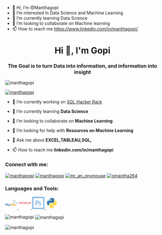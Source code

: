- 👋 Hi, I’m @Manthagopi
- 👀 I’m interested in Data Science and Machine Learning 
- 🌱 I’m currently learning Data Science 
- 💞️ I’m looking to collaborate on Machine learning 
- 📫 How to reach me https://www.linkedin.com/in/manthagopi/
<h1 align="center">Hi 👋, I'm Gopi</h1>
<h3 align="center">The Goal is to turn Data into information, and information into insight</h3>

<p align="left"> <img src="https://komarev.com/ghpvc/?username=manthagopi&label=Profile%20views&color=0e75b6&style=flat" alt="manthagopi" /> </p>

<p align="left"> <a href="https://github.com/ryo-ma/github-profile-trophy"><img src="https://github-profile-trophy.vercel.app/?username=manthagopi" alt="manthagopi" /></a> </p>

- 🔭 I’m currently working on [SQL,Hacker Rack](https://www.hackerrank.com/gmantha264)

- 🌱 I’m currently learning **Data Science**

- 👯 I’m looking to collaborate on **Machine Learning**

- 🤝 I’m looking for help with **Resources on Machine Learning**

- 💬 Ask me about **EXCEL,TABLEAU,SQL,**

- 📫 How to reach me **linkedin.com/in/manthagopi**

<h3 align="left">Connect with me:</h3>
<p align="left">
<a href="https://linkedin.com/in/manthagopi" target="blank"><img align="center" src="https://raw.githubusercontent.com/rahuldkjain/github-profile-readme-generator/master/src/images/icons/Social/linked-in-alt.svg" alt="manthagopi" height="30" width="40" /></a>
<a href="https://kaggle.com/manthagopi" target="blank"><img align="center" src="https://raw.githubusercontent.com/rahuldkjain/github-profile-readme-generator/master/src/images/icons/Social/kaggle.svg" alt="manthagopi" height="30" width="40" /></a>
<a href="https://instagram.com/mr_an_onymouse" target="blank"><img align="center" src="https://raw.githubusercontent.com/rahuldkjain/github-profile-readme-generator/master/src/images/icons/Social/instagram.svg" alt="mr_an_onymouse" height="30" width="40" /></a>
<a href="https://www.hackerrank.com/gmantha264" target="blank"><img align="center" src="https://raw.githubusercontent.com/rahuldkjain/github-profile-readme-generator/master/src/images/icons/Social/hackerrank.svg" alt="gmantha264" height="30" width="40" /></a>
</p>

<h3 align="left">Languages and Tools:</h3>
<p align="left"> <a href="https://www.mysql.com/" target="_blank"> <img src="https://raw.githubusercontent.com/devicons/devicon/master/icons/mysql/mysql-original-wordmark.svg" alt="mysql" width="40" height="40"/> </a> <a href="https://www.oracle.com/" target="_blank"> <img src="https://raw.githubusercontent.com/devicons/devicon/master/icons/oracle/oracle-original.svg" alt="oracle" width="40" height="40"/> </a> <a href="https://www.photoshop.com/en" target="_blank"> <img src="https://raw.githubusercontent.com/devicons/devicon/master/icons/photoshop/photoshop-line.svg" alt="photoshop" width="40" height="40"/> </a> <a href="https://www.python.org" target="_blank"> <img src="https://raw.githubusercontent.com/devicons/devicon/master/icons/python/python-original.svg" alt="python" width="40" height="40"/> </a> </p>

<p><img align="left" src="https://github-readme-stats.vercel.app/api/top-langs?username=manthagopi&show_icons=true&locale=en&layout=compact" alt="manthagopi" /></p>

<p>&nbsp;<img align="center" src="https://github-readme-stats.vercel.app/api?username=manthagopi&show_icons=true&locale=en" alt="manthagopi" /></p>

<p><img align="center" src="https://github-readme-streak-stats.herokuapp.com/?user=manthagopi&" alt="manthagopi" /></p>
